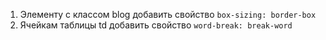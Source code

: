1. Элементу с классом blog добавить свойство `box-sizing: border-box`
2. Ячейкам таблицы td добавить свойство `word-break: break-word`
